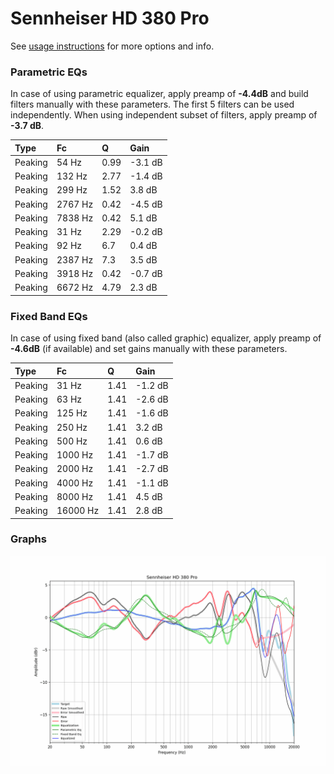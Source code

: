 # Sennheiser HD 380 Pro
See [usage instructions](https://github.com/jaakkopasanen/AutoEq#usage) for more options and info.

### Parametric EQs
In case of using parametric equalizer, apply preamp of **-4.4dB** and build filters manually
with these parameters. The first 5 filters can be used independently.
When using independent subset of filters, apply preamp of **-3.7 dB**.

| Type    | Fc      |    Q | Gain    |
|:--------|:--------|:-----|:--------|
| Peaking | 54 Hz   | 0.99 | -3.1 dB |
| Peaking | 132 Hz  | 2.77 | -1.4 dB |
| Peaking | 299 Hz  | 1.52 | 3.8 dB  |
| Peaking | 2767 Hz | 0.42 | -4.5 dB |
| Peaking | 7838 Hz | 0.42 | 5.1 dB  |
| Peaking | 31 Hz   | 2.29 | -0.2 dB |
| Peaking | 92 Hz   | 6.7  | 0.4 dB  |
| Peaking | 2387 Hz | 7.3  | 3.5 dB  |
| Peaking | 3918 Hz | 0.42 | -0.7 dB |
| Peaking | 6672 Hz | 4.79 | 2.3 dB  |

### Fixed Band EQs
In case of using fixed band (also called graphic) equalizer, apply preamp of **-4.6dB**
(if available) and set gains manually with these parameters.

| Type    | Fc       |    Q | Gain    |
|:--------|:---------|:-----|:--------|
| Peaking | 31 Hz    | 1.41 | -1.2 dB |
| Peaking | 63 Hz    | 1.41 | -2.6 dB |
| Peaking | 125 Hz   | 1.41 | -1.6 dB |
| Peaking | 250 Hz   | 1.41 | 3.2 dB  |
| Peaking | 500 Hz   | 1.41 | 0.6 dB  |
| Peaking | 1000 Hz  | 1.41 | -1.7 dB |
| Peaking | 2000 Hz  | 1.41 | -2.7 dB |
| Peaking | 4000 Hz  | 1.41 | -1.1 dB |
| Peaking | 8000 Hz  | 1.41 | 4.5 dB  |
| Peaking | 16000 Hz | 1.41 | 2.8 dB  |

### Graphs
![](./Sennheiser%20HD%20380%20Pro.png)